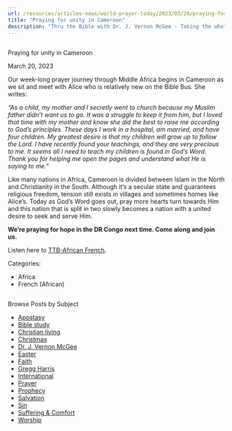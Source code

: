 ```yaml
---
url: /resources/articles-news/world-prayer-today/2023/03/20/praying-for-unity-in-cameroon
title: "Praying for unity in Cameroon"
description: "Thru the Bible with Dr. J. Vernon McGee - Taking the whole Word to the whole world"
---
```







## 
 Praying for unity in Cameroon


March 20, 2023
![]()




Our week-long prayer journey through Middle Africa begins in Cameroon as we sit and meet with Alice who is relatively new on the Bible Bus. She writes:

*“As a child, my mother and I secretly went to church because my Muslim father didn’t want us to go. It was a struggle to keep it from him, but I loved that time with my mother and know she did the best to raise me according to God’s principles. These days I work in a hospital, am married, and have four children. My greatest desire is that my children will grow up to follow the Lord. I have recently found your teachings, and they are very precious to me. It seems all I need to teach my children is found in God’s Word. Thank you for helping me open the pages and understand what He is saying to me.”*

Like many nations in Africa, Cameroon is divided between Islam in the North and Christianity in the South. Although it’s a secular state and guarantees religious freedom, tension still exists in villages and sometimes homes like Alice’s. Today as God’s Word goes out, pray more hearts turn towards Him and this nation that is split in two slowly becomes a nation with a united desire to seek and serve Him.

**We’re praying for hope in the DR Congo next time. Come along and join us.**

Listen here to [TTB-African French](https://ttb.twr.org/home/day,0412/language,FRA-AFR).



Categories: 


* Africa
* French (African)









## 
 Browse Posts by Subject


* [Apostasy](/resources/articles-news/-in-tags/tags/Apostasy)
* [Bible study](/resources/articles-news/-in-tags/tags/Bible-study)
* [Christian living](/resources/articles-news/-in-tags/tags/Christian-living)
* [Christmas](/resources/articles-news/-in-tags/tags/Christmas)
* [Dr. J. Vernon McGee](/resources/articles-news/-in-tags/tags/Dr-J-Vernon-McGee)
* [Easter](/resources/articles-news/-in-tags/tags/easter)
* [Faith](/resources/articles-news/-in-tags/tags/Faith)
* [Gregg Harris](/resources/articles-news/-in-tags/tags/Gregg-Harris)
* [International](/resources/articles-news/-in-tags/tags/International)
* [Prayer](/resources/articles-news/-in-tags/tags/prayer)
* [Prophecy](/resources/articles-news/-in-tags/tags/Prophecy)
* [Salvation](/resources/articles-news/-in-tags/tags/Salvation)
* [Sin](/resources/articles-news/-in-tags/tags/sin)
* [Suffering & Comfort](/resources/articles-news/-in-tags/tags/Suffering-Comfort)
* [Worship](/resources/articles-news/-in-tags/tags/worship)






